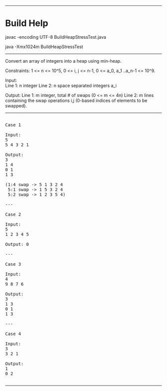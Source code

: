 
***

# Build Help

javac -encoding UTF-8 BuildHeapStressTest.java

java -Xmx1024m BuildHeapStressTest

***

Convert an array of integers into a heap using min-heap.

Constraints: 1 <= n <= 10^5, 0 <= i, j <= n-1, 0 <= a_0, a_1 ..a_n-1 <= 10^9.

Input:  
  Line 1: n integer
  Line 2: n space separated integers a_i

Output:
  Line 1: m integer, total # of swaps (0 <= m <= 4n)
  Line 2: m lines containing the swap operations i,j (0-based indices of elements to be swapped).    

***

<pre>

Case 1

Input: 
5
5 4 3 2 1
  
Output: 
3
1 4
0 1
1 3

(1:4 swap -> 5 1 3 2 4
 5:1 swap -> 1 5 3 2 4
 5:2 swap -> 1 2 3 5 4)

---

Case 2

Input:  
5
1 2 3 4 5

Output: 0

---

Case 3

Input: 
4
9 8 7 6

Output: 
3
1 3
0 1
1 3

---

Case 4

Input: 
3
3 2 1

Output: 
1
0 2

</pre>

***


